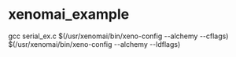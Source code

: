 # xenomai_example
gcc serial_ex.c $(/usr/xenomai/bin/xeno-config --alchemy --cflags) $(/usr/xenomai/bin/xeno-config --alchemy --ldflags)